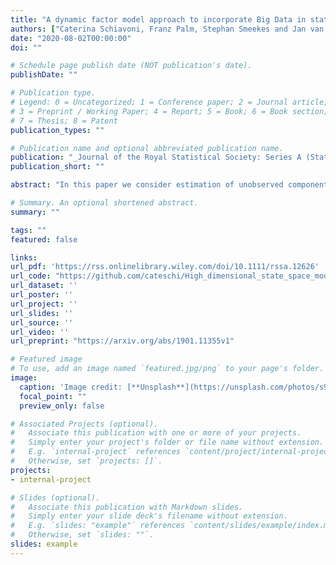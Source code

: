 ```yaml
---
title: "A dynamic factor model approach to incorporate Big Data in state space models for official statistics"
authors: ["Caterina Schiavoni, Franz Palm, Stephan Smeekes and Jan van den Brakel"]
date: "2020-08-02T00:00:00"
doi: ""

# Schedule page publish date (NOT publication's date).
publishDate: ""

# Publication type.
# Legend: 0 = Uncategorized; 1 = Conference paper; 2 = Journal article;
# 3 = Preprint / Working Paper; 4 = Report; 5 = Book; 6 = Book section;
# 7 = Thesis; 8 = Patent
publication_types: ""

# Publication name and optional abbreviated publication name.
publication: "_Journal of the Royal Statistical Society: Series A (Statistics in Society)_, forthcoming"
publication_short: ""

abstract: "In this paper we consider estimation of unobserved components in state space models using a dynamic factor approach to incorporate auxiliary information from high-dimensional data sources. We apply the methodology to unemployment estimation as done by Statistics Netherlands, who uses a multivariate state space model to produce monthly figures for the unemployment using series observed with the labour force survey (LFS). We extend the model by including auxiliary series about job search behaviour from Google Trends and claimant counts, partially observed at higher frequencies. Our factor model allows for nowcasting the variable of interest, providing reliable unemployment estimates in real time before LFS data become available."

# Summary. An optional shortened abstract.
summary: ""

tags: ""
featured: false

links:
url_pdf: 'https://rss.onlinelibrary.wiley.com/doi/10.1111/rssa.12626'
url_code: "https://github.com/cateschi/High_dimensional_state_space_model"
url_dataset: ''
url_poster: ''
url_project: ''
url_slides: ''
url_source: ''
url_video: ''
url_preprint: "https://arxiv.org/abs/1901.11355v1"

# Featured image
# To use, add an image named `featured.jpg/png` to your page's folder. 
image:
  caption: 'Image credit: [**Unsplash**](https://unsplash.com/photos/s9CC2SKySJM)'
  focal_point: ""
  preview_only: false

# Associated Projects (optional).
#   Associate this publication with one or more of your projects.
#   Simply enter your project's folder or file name without extension.
#   E.g. `internal-project` references `content/project/internal-project/index.md`.
#   Otherwise, set `projects: []`.
projects:
- internal-project

# Slides (optional).
#   Associate this publication with Markdown slides.
#   Simply enter your slide deck's filename without extension.
#   E.g. `slides: "example"` references `content/slides/example/index.md`.
#   Otherwise, set `slides: ""`.
slides: example
---
```

